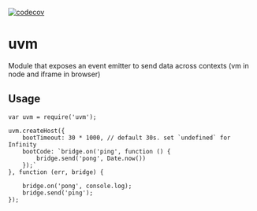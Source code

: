 [![codecov](https://codecov.io/gh/coditva/uvm/branch/develop/graph/badge.svg)](https://codecov.io/gh/coditva/uvm)

# uvm

Module that exposes an event emitter to send data across contexts (vm in node and iframe in browser)

## Usage

```
var uvm = require('uvm');

uvm.createHost({
    bootTimeout: 30 * 1000, // default 30s. set `undefined` for Infinity
    bootCode: `bridge.on('ping', function () {
        bridge.send('pong', Date.now())
    });`
}, function (err, bridge) {

    bridge.on('pong', console.log);
    bridge.send('ping');
});
```
